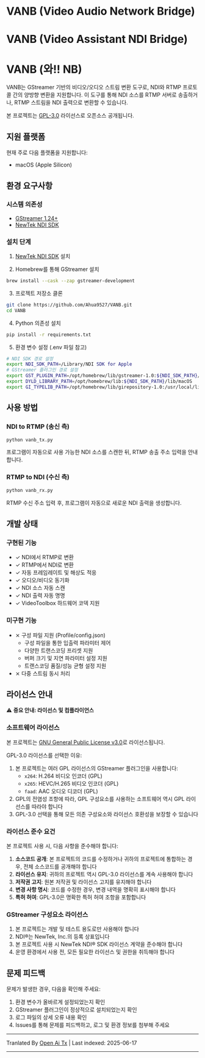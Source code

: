 # VANB (Video Audio Network Bridge)
# VANB (Video Assistant NDI Bridge)
# VANB (와!! NB)

VANB는 GStreamer 기반의 비디오/오디오 스트림 변환 도구로, NDI와 RTMP 프로토콜 간의 양방향 변환을 지원합니다. 이 도구를 통해 NDI 소스를 RTMP 서버로 송출하거나, RTMP 스트림을 NDI 출력으로 변환할 수 있습니다.

본 프로젝트는 [GPL-3.0](https://www.gnu.org/licenses/gpl-3.0.html) 라이선스로 오픈소스 공개됩니다.

## 지원 플랫폼

현재 주로 다음 플랫폼을 지원합니다:
- macOS (Apple Silicon)

## 환경 요구사항

### 시스템 의존성
- [GStreamer 1.24+](https://gstreamer.freedesktop.org)
- [NewTek NDI SDK](https://www.ndi.tv/sdk/)

### 설치 단계
1. [NewTek NDI SDK](https://www.ndi.tv/sdk/) 설치

2. Homebrew를 통해 GStreamer 설치
```bash
brew install --cask --zap gstreamer-development
```

3. 프로젝트 저장소 클론
```bash
git clone https://github.com/Ahua9527/VANB.git
cd VANB
```

4. Python 의존성 설치
```bash
pip install -r requirements.txt
```

5. 환경 변수 설정 (.env 파일 참고)
```bash
# NDI SDK 경로 설정
export NDI_SDK_PATH=/Library/NDI SDK for Apple
# GStreamer 플러그인 경로 설정
export GST_PLUGIN_PATH=/opt/homebrew/lib/gstreamer-1.0:${NDI_SDK_PATH}/lib/macOS
export DYLD_LIBRARY_PATH=/opt/homebrew/lib:${NDI_SDK_PATH}/lib/macOS
export GI_TYPELIB_PATH=/opt/homebrew/lib/girepository-1.0:/usr/local/lib/girepository-1.0
```

## 사용 방법

### NDI to RTMP (송신 측)
```bash
python vanb_tx.py
```
프로그램이 자동으로 사용 가능한 NDI 소스를 스캔한 뒤, RTMP 송출 주소 입력을 안내합니다.

### RTMP to NDI (수신 측)
```bash
python vanb_rx.py
```
RTMP 수신 주소 입력 후, 프로그램이 자동으로 새로운 NDI 출력을 생성합니다.

## 개발 상태

### 구현된 기능
- ✓ NDI에서 RTMP로 변환
- ✓ RTMP에서 NDI로 변환
- ✓ 자동 프레임레이트 및 해상도 적응
- ✓ 오디오/비디오 동기화
- ✓ NDI 소스 자동 스캔
- ✓ NDI 출력 자동 명명
- ✓ VideoToolbox 하드웨어 코덱 지원

### 미구현 기능
- ⨯ 구성 파일 지원 (Profile/config.json)
  - 구성 파일을 통한 입출력 파라미터 제어
  - 다양한 트랜스코딩 프리셋 지원
  - 버퍼 크기 및 지연 파라미터 설정 지원
  - 트랜스코딩 품질/성능 균형 설정 지원
- ⨯ 다중 스트림 동시 처리

## 라이선스 안내

⚠️ **중요 안내: 라이선스 및 컴플라이언스**

### 소프트웨어 라이선스

본 프로젝트는 [GNU General Public License v3.0](https://www.gnu.org/licenses/gpl-3.0.html)로 라이선스됩니다.

GPL-3.0 라이선스를 선택한 이유:
1. 본 프로젝트는 여러 GPL 라이선스의 GStreamer 플러그인을 사용합니다:
   - `x264`: H.264 비디오 인코더 (GPL)
   - `x265`: HEVC/H.265 비디오 인코더 (GPL)
   - `faad`: AAC 오디오 디코더 (GPL)
2. GPL의 전염성 조항에 따라, GPL 구성요소를 사용하는 소프트웨어 역시 GPL 라이선스를 따라야 합니다
3. GPL-3.0 선택을 통해 모든 의존 구성요소와 라이선스 호환성을 보장할 수 있습니다

### 라이선스 준수 요건

본 프로젝트 사용 시, 다음 사항을 준수해야 합니다:
1. **소스코드 공개**: 본 프로젝트의 코드를 수정하거나 귀하의 프로젝트에 통합하는 경우, 전체 소스코드를 공개해야 합니다
2. **라이선스 유지**: 귀하의 프로젝트 역시 GPL-3.0 라이선스를 계속 사용해야 합니다
3. **저작권 고지**: 원본 저작권 및 라이선스 고지를 유지해야 합니다
4. **변경 사항 명시**: 코드를 수정한 경우, 변경 내역을 명확히 표시해야 합니다
5. **특허 허여**: GPL-3.0은 명확한 특허 허여 조항을 포함합니다

### GStreamer 구성요소 라이선스
1. 본 프로젝트는 개발 및 테스트 용도로만 사용해야 합니다
2. NDI®는 NewTek, Inc.의 등록 상표입니다
3. 본 프로젝트 사용 시 NewTek NDI® SDK 라이선스 계약을 준수해야 합니다
4. 운영 환경에서 사용 전, 모든 필요한 라이선스 및 권한을 취득해야 합니다

## 문제 피드백

문제가 발생한 경우, 다음을 확인해 주세요:
1. 환경 변수가 올바르게 설정되었는지 확인
2. GStreamer 플러그인이 정상적으로 설치되었는지 확인
3. 로그 파일의 상세 오류 내용 확인
4. Issues를 통해 문제를 피드백하고, 로그 및 환경 정보를 첨부해 주세요

---

Tranlated By [Open Ai Tx](https://github.com/OpenAiTx/OpenAiTx) | Last indexed: 2025-06-17

---